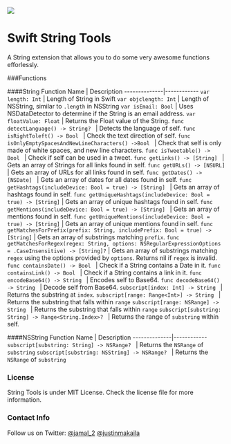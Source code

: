 ![](splash.png)
# Swift String Tools
A String extension that allows you to do some very awesome functions efforlessly. 

###Functions

####String
Function Name | Description 
--------------|------------
```var length: Int``` | Length of String in Swift
```var objclength: Int``` | Length of NSString, similar to ```.length``` in NSString
```var isEmail: Bool``` | Uses NSDataDetector to determine if the String is an email address.
```var floatValue: Float``` | Returns the Float value of the String.
```func detectLanguage() -> String? ``` | Detects the language of self.
```func isRightToleft() -> Bool ``` | Check the text direction of self.
```func isOnlyEmptySpacesAndNewLineCharacters() ->Bool ``` | Check that self is only made of white spaces, and new line characters.
```func isTweetable() -> Bool ``` | Check if self can be used in a tweet.
```func getLinks() -> [String] ``` | Gets an array of Strings for all links found in self.
```func getURLs() -> [NSURL] ``` | Gets an array of URLs for all links found in self.
```func getDates() -> [NSDate] ``` | Gets an array of dates for all dates found in self.
```func getHashtags(includeDevice: Bool = true) -> [String] ``` | Gets an array of hashtags found in self.
```func getUniqueHashtags(includeDevice: Bool = true) -> [String]``` | Gets an array of unique hashtags found in self.
```func getMentions(includeDevice: Bool = true) -> [String] ``` | Gets an array of mentions found in self.
```func getUniqueMentions(includeDevice: Bool = true) -> [String]``` | Gets an array of unique mentions found in self.
```func getMatchesForPrefix(prefix: String, includePrefix: Bool = true) -> [String]``` | Gets an array of substrings matching `prefix`.
```func getMatchesForRegex(regex: String, options: NSRegularExpressionOptions = .CaseInsensitive) -> [String]?``` | Gets an array of substrings matching `regex` using the options provided by `options`. Returns nil if `regex` is invalid.
```func containsDate() -> Bool ``` | Check if a String contains a Date in it.
```func containsLink() -> Bool ``` | Check if a String contains a link in it.
```func encodeBase64() -> String ``` | Encodes self to Base64.
```func decodeBase64() -> String ``` | Decode self from Base64.
```subscript[index: Int] -> String ``` | Returns the substring at `index`.
```subscript[range: Range<Int>] -> String ``` | Returns the substring that falls within `range`
```subscript[range: NSRange] -> String ``` | Returns the substring that falls within `range`
```subscript[substring: String] -> Range<String.Index>? ``` | Returns the range of `substring` within self.

####NSString
Function Name | Description
--------------|------------
```subscript[substring: String] -> NSRange? ``` | Returns the `NSRange` of `substring`
```subscript[substring: NSString] -> NSRange? ``` | Returns the `NSRange` of `substring`


### License
String Tools is under MIT License. Check the license file for more information.


### Contact Info
Follow us on Twitter: [@jamal_2](https:///www.twitter.com/jamal_2) [@justinmakaila](https://www.twitter.com/justinmakaila)
